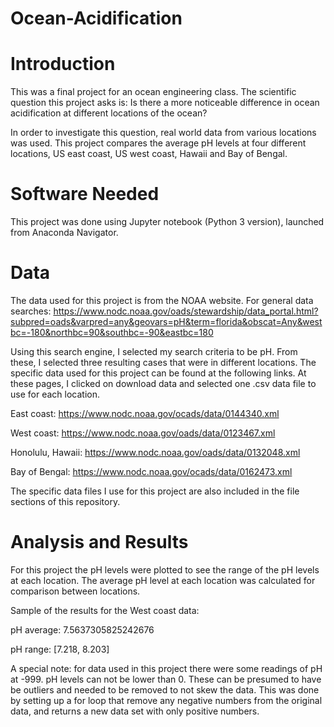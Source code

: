 # Ocean-Acidification

# Introduction
This was a final project for an ocean engineering class. 
The scientific question this project asks is: 
Is there a more noticeable difference in ocean acidification at different locations of the ocean?

In order to investigate this question, real world data from various locations was used. 
This project compares the average pH levels at four different locations, US east coast, US west coast, Hawaii and Bay of Bengal. 

# Software Needed
This project was done using Jupyter notebook (Python 3 version), launched from Anaconda Navigator.

# Data
The data used for this project is from the NOAA website.
For general data searches: 
https://www.nodc.noaa.gov/oads/stewardship/data_portal.html?subpred=oads&varpred=any&geovars=pH&term=florida&obscat=Any&westbc=-180&northbc=90&southbc=-90&eastbc=180 

Using this search engine, I selected my search criteria to be pH. 
From these, I selected three resulting cases that were in different locations. 
The specific data used for this project can be found at the following links. 
At these pages, I clicked on download data and selected one .csv data file to use for each location. 

East coast: https://www.nodc.noaa.gov/ocads/data/0144340.xml 

West coast: https://www.nodc.noaa.gov/oads/data/0123467.xml

Honolulu, Hawaii: https://www.nodc.noaa.gov/oads/data/0132048.xml 

Bay of Bengal: https://www.nodc.noaa.gov/ocads/data/0162473.xml  

The specific data files I use for this project are also included in the file sections of this repository.

# Analysis and Results
For this project the pH levels were plotted to see the range of the pH levels at each location. 
The average pH level at each location was calculated for comparison between locations.

Sample of the results for the West coast data:

pH average: 7.5637305825242676

pH range: [7.218, 8.203]

A special note: for data used in this project there were some readings of pH at -999. pH levels can not be lower than 0. 
These can be presumed to have be outliers and needed to be removed to not skew the data. 
This was done by setting up a for loop that remove any negative numbers from the original data, and returns a new data set with only positive numbers.

